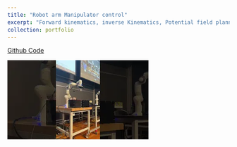 ```yaml
---
title: "Robot arm Manipulator control"
excerpt: "Forward kinematics, inverse Kinematics, Potential field planner, RRT planner<br/><img src='dynamic_grasp-min.png' width=400 height=300>"
collection: portfolio
---
```


[Github Code](https://github.com/RollingOat/meam520_labs)

[![demo video is available here](thumbnail_manipulator.webp)](https://www.youtube.com/watch?v=ojsl5G4Ak7E)
